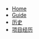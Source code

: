 <!-- docs/_sidebar.md -->
* [Home](/)
* [Guide](guide.md "The greatest guide in the world")
* [历史](BlogPlan-GitPages/4+1/历史)
* [项目经历](BlogPlan-GitPages/4+1/项目经历)